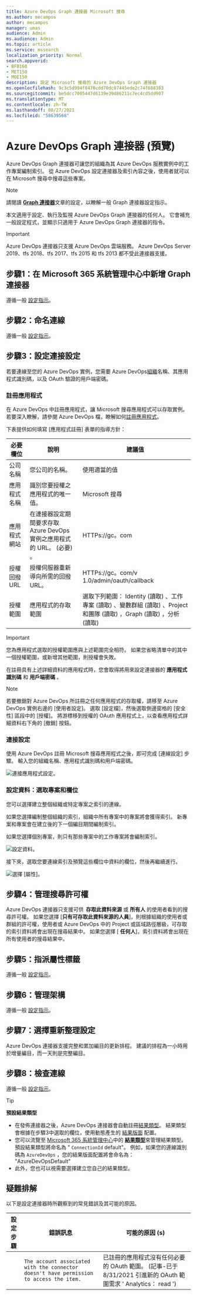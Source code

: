 ```yaml
---
title: Azure DevOps Graph 連接器 Microsoft 搜尋
ms.author: mecampos
author: mecampos
manager: umas
audience: Admin
ms.audience: Admin
ms.topic: article
ms.service: mssearch
localization_priority: Normal
search.appverid:
- BFB160
- MET150
- MOE150
description: 設定 Microsoft 搜尋的 Azure DevOps Graph 連接器
ms.openlocfilehash: 9c3c5d994f8470cdd70dc07445ede2c74f688383
ms.sourcegitcommit: be5dcc7005447d6139e39d86211c7ec4cd5dd907
ms.translationtype: MT
ms.contentlocale: zh-TW
ms.lasthandoff: 08/27/2021
ms.locfileid: "58639568"
---
```

<!---Previous ms.author: shgrover --->

# <a name="azure-devops-graph-connector-preview"></a>Azure DevOps Graph 連接器 (預覽) 

Azure DevOps Graph 連接器可讓您的組織為其 Azure DevOps 服務實例中的工作專案編制索引。 從 Azure DevOps 設定連接器及索引內容之後，使用者就可以在 Microsoft 搜尋中搜尋這些專案。

> [!NOTE]
> 請閱讀 [**Graph 連接器**](configure-connector.md)文章的設定，以瞭解一般 Graph 連接器設定指示。

本文適用于設定、執行及監視 Azure DevOps Graph 連接器的任何人。 它會補充一般設定程式，並顯示只適用于 Azure DevOps Graph 連接器的指令。

>[!IMPORTANT]
>Azure DevOps 連接器只支援 Azure DevOps 雲端服務。 Azure DevOps Server 2019、tfs 2018、tfs 2017、tfs 2015 和 tfs 2013 都不受此連接器支援。

<!---## Before you get started-->

<!---Insert "Before you get started" recommendations for this data source-->

## <a name="step-1-add-a-graph-connector-in-the-microsoft-365-admin-center"></a>步驟1：在 Microsoft 365 系統管理中心中新增 Graph 連接器

遵循一般 [設定指示](./configure-connector.md)。
<!---If the above phrase does not apply, delete it and insert specific details for your data source that are different from general setup 
instructions.-->

## <a name="step-2-name-the-connection"></a>步驟2：命名連線

遵循一般 [設定指示](./configure-connector.md)。
<!---If the above phrase does not apply, delete it and insert specific details for your data source that are different from general setup 
instructions.-->

## <a name="step-3-configure-the-connection-settings"></a>步驟3：設定連接設定

若要連線至您的 Azure DevOps 實例，您需要 Azure DevOps[組織](/azure/devops/organizations/accounts/create-organization)名稱、其應用程式識別碼，以及 OAuth 驗證的用戶端密碼。

### <a name="register-an-app"></a>註冊應用程式

在 Azure DevOps 中註冊應用程式，讓 Microsoft 搜尋應用程式可以存取實例。 若要深入瞭解，請參閱 Azure DevOps 檔，瞭解如何[註冊應用程式](/azure/devops/integrate/get-started/authentication/oauth?preserve-view=true&view=azure-devops#register-your-app)。

下表提供如何填寫 [應用程式註冊] 表單的指導方針：

必要欄位 | 說明 | 建議值
--- | --- | ---
| 公司名稱         | 您公司的名稱。 | 使用適當的值   |
| 應用程式名稱     | 識別您要授權之應用程式的唯一值。    | Microsoft 搜尋     |
| 應用程式網站  | 在連接器設定期間要求存取 Azure DevOps 實例之應用程式的 URL。  (必要) 。  | HTTPs://<span>gc。</span>com
| 授權回撥 URL        | 授權伺服器重新導向所需的回撥 URL。 | HTTPs://<span>gc。</span>com/v 1.0/admin/oauth/callback|
| 授權範圍 | 應用程式的存取範圍 | 選取下列範圍： Identity (讀取) 、工作專案 (讀取) 、變數群組 (讀取) 、Project 和團隊 (讀取) ，Graph (讀取) ，分析 (讀取) |

>[!IMPORTANT]
>您為應用程式選取的授權範圍應與上述範圍完全相符。 如果您省略清單中的其中一個授權範圍，或新增其他範圍，則授權會失敗。

在註冊具有上述詳細資料的應用程式時，您會取得將用來設定連接器的 **應用程式識別碼** 和 **用戶端密碼** 。

>[!NOTE]
>若要撤銷對 Azure DevOps 所註冊之任何應用程式的存取權，請移至 Azure DevOps 實例右邊的 [使用者設定]。 選取 [設定檔]，然後選取側邊窗格的 [安全性] 區段中的 [授權]。 將游標移到授權的 OAuth 應用程式上，以查看應用程式詳細資料右下角的 [撤銷] 按鈕。

### <a name="connection-settings"></a>連接設定

使用 Azure DevOps 註冊 Microsoft 搜尋應用程式之後，即可完成 [連線設定] 步驟。 輸入您的組織名稱、應用程式識別碼和用戶端密碼。

![連接應用程式設定。](media/ADO_Connection_settings_2.png)

### <a name="configure-data-select-projects-and-fields"></a>設定資料：選取專案和欄位

您可以選擇建立整個組織或特定專案之索引的連線。

如果您選擇編制整個組織的索引，組織中所有專案中的專案將會獲得索引。 新專案和專案會在建立後的下一個編目期間編制索引。

如果您選擇個別專案，則只有那些專案中的工作專案將會編制索引。

![設定資料。](media/ADO_Configure_data.png)

接下來，選取您要連線索引及預覽這些欄位中資料的欄位，然後再繼續進行。

![選擇 [屬性]。](media/ADO_choose_properties.png)

## <a name="step-4-manage-search-permissions"></a>步驟4：管理搜尋許可權

Azure DevOps 連接器只支援可供  **存取此資料來源** 或 **所有人** 的使用者看到的搜尋許可權。 如果您選擇 [**只有可存取此資料來源的人員**]，則根據組織的使用者或群組的許可權，使用者或 Azure DevOps 中的 Project 或區域路徑層級，可存取的索引資料將會出現在搜尋結果中。 如果您選擇 [ **任何人**]，索引資料將會出現在所有使用者的搜尋結果中。

## <a name="step-5-assign-property-labels"></a>步驟5：指派屬性標籤

遵循一般 [設定指示](./configure-connector.md)。

## <a name="step-6-manage-schema"></a>步驟6：管理架構

遵循一般 [設定指示](./configure-connector.md)。

## <a name="step-7-choose-refresh-settings"></a>步驟7：選擇重新整理設定

Azure DevOps 連接器支援完整和累加編目的更新排程。
建議的排程為一小時用於增量編目，而一天則是完整編目。

## <a name="step-8-review-connection"></a>步驟8：檢查連線

遵循一般 [設定指示](./configure-connector.md)。

>[!TIP]
>**預設結果類型**
>* 在發佈連接器之後，Azure DevOps 連接器會自動註冊[結果類型](./customize-search-page.md#step-2-create-result-types)。 結果類型會根據在步驟3中選取的欄位，使用動態產生的 [結果版面](./customize-results-layout.md) 配置。 
>* 您可以流覽至 [Microsoft 365 系統管理中心](https://admin.microsoft.com)中的 [**結果類型**](https://admin.microsoft.com/Adminportal/Home#/MicrosoftSearch/resulttypes)來管理結果類型。 預設結果類型將命名為 " `ConnectionId` default"。 例如，如果您的連線識別碼為 `AzureDevOps` ，您的結果版面配置將會命名為： "AzureDevOpsDefault"
>* 此外，您也可以視需要選擇建立您自己的結果類型。

<!---If the above phrase does not apply, delete it and insert specific details for your data source that are different from general setup 
instructions.-->

## <a name="troubleshooting"></a>疑難排解
以下是設定連接器時所觀察到的常見錯誤及其可能的原因。

| 設定步驟 | 錯誤訊息 | 可能的原因 (s)  |
| ------------ | ------------ | ------------ |
|  | `The account associated with the connector doesn't have permission to access the item.` | 已註冊的應用程式沒有任何必要的 OAuth 範圍。  (記事-已于8/31/2021 引進新的 OAuth 範圍需求 ' Analytics： read ')   |

<!---## Limitations-->
<!---Insert limitations for this data source-->